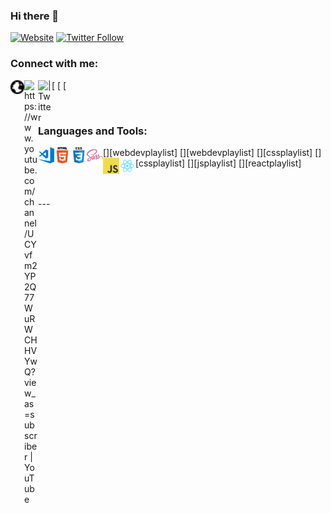### Hi there 👋

[![Website](https://img.shields.io/website?label=&style=for-the-badge&url=https%3A%2F)](https://codestackr.com)
[![Twitter Follow](https://img.shields.io/twitter/follow/codeSTACKr?color=1DA1F2&logo=twitter&style=for-the-badge)](https://twitter.com/intent/follow?original_referer=https%3A%2F%2Fgithub.com%2F&screen_name=)

### Connect with me:

[<img align="left" alt="https://duui3111.github.io/Home" width="22px" src="https://raw.githubusercontent.com/iconic/open-iconic/master/svg/globe.svg" />
[<img align="left" alt="https://www.youtube.com/channel/UCYvfm2YP2Q77WuRWCHHVYwQ?view_as=subscriber | YouTube" width="22px" src="https://cdn.jsdelivr.net/npm/simple-icons@v3/icons/youtube.svg" />
[<img align="left" alt=" | Twitter" width="22px" src="https://cdn.jsdelivr.net/npm/simple-icons@v3/icons/twitter.svg" />


<br />

### Languages and Tools:


[<img align="left" alt="Visual Studio Code" width="26px" src="https://raw.githubusercontent.com/github/explore/80688e429a7d4ef2fca1e82350fe8e3517d3494d/topics/visual-studio-code/visual-studio-code.png" />][webdevplaylist]
[<img align="left" alt="HTML5" width="26px" src="https://raw.githubusercontent.com/github/explore/80688e429a7d4ef2fca1e82350fe8e3517d3494d/topics/html/html.png" />][webdevplaylist]
[<img align="left" alt="CSS3" width="26px" src="https://raw.githubusercontent.com/github/explore/80688e429a7d4ef2fca1e82350fe8e3517d3494d/topics/css/css.png" />][cssplaylist]
[<img align="left" alt="Sass" width="26px" src="https://raw.githubusercontent.com/github/explore/80688e429a7d4ef2fca1e82350fe8e3517d3494d/topics/sass/sass.png" />][cssplaylist]
[<img align="left" alt="JavaScript" width="26px" src="https://raw.githubusercontent.com/github/explore/80688e429a7d4ef2fca1e82350fe8e3517d3494d/topics/javascript/javascript.png" />][jsplaylist]
[<img align="left" alt="React" width="26px" src="https://raw.githubusercontent.com/github/explore/80688e429a7d4ef2fca1e82350fe8e3517d3494d/topics/react/react.png" />][reactplaylist]

<br>
<br> 
---

